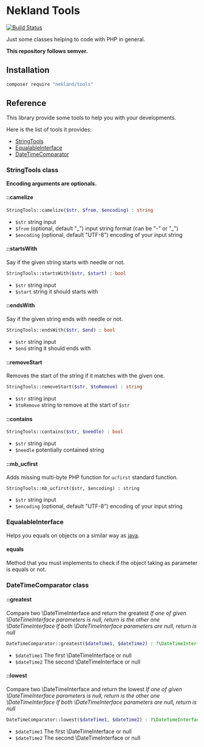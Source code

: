 Nekland Tools
=============

[![Build Status](https://travis-ci.org/Nekland/Tools.svg?branch=master)](https://travis-ci.org/Nekland/Tools)

Just some classes helping to code with PHP in general.

**This repository follows semver.**

Installation
------------

```bash
composer require "nekland/tools"
```

Reference
---------

This library provide some tools to help you with your developments.

Here is the list of tools it provides:
- [StringTools](#stringtools-class)
- [EqualableInterface](#equalableinterface)
- [DateTimeComparator](#datetimecomparator-class)

### StringTools class

**Encoding arguments are optionals.**

#### ::camelize

```php
StringTools::camelize($str, $from, $encoding) : string
```

* `$str` string input
* `$from` (optional, default "\_") input string format (can be "-" or "\_")
* `$encoding` (optional, default "UTF-8") encoding of your input string

#### ::startsWith

Say if the given string starts with needle or not.

```php
StringTools::startsWith($str, $start) : bool
```

* `$str` string input
* `$start` string it should starts with

#### ::endsWith

Say if the given string ends with needle or not.

```php
StringTools::endsWith($str, $end) : bool
```

* `$str` string input
* `$end` string it should ends with

#### ::removeStart

Removes the start of the string if it matches with the given one.

```php
StringTools::removeStart($str, $toRemove) : string
```

* `$str` string input
* `$toRemove` string to remove at the start of `$str`

#### ::contains

```php
StringTools::contains($str, $needle) : bool
```

* `$str` string input
* `$needle` potentially contained string

#### ::mb_ucfirst

Adds missing multi-byte PHP function for `ucfirst` standard function.

```
StringTools::mb_ucfirst($str, $encoding) : string
```

* `$str` string input
* `$encoding` (optional, default "UTF-8") encoding of your input string

### EqualableInterface

Helps you equals on objects on a similar way as [java](http://stackoverflow.com/questions/1643067/whats-the-difference-between-equals-and).

#### equals

Method that you must implements to check if the object taking as parameter is equals or not.

### DateTimeComparator class

#### ::greatest

Compare two \DateTimeInterface and return the greatest
_If one of given \DateTimeInterface parameters is null, return is the other one \DateTimeInterface_
_If both \DateTimeInterface parameters are null, return is null_

```php
DateTimeComparator::greatest($dateTime1, $dateTime2) : ?\DateTimeInterface
```

* `$dateTime1` The first \DateTimeInterface or null
* `$dateTime2` The second \DateTimeInterface or null

#### ::lowest

Compare two \DateTimeInterface and return the lowest
_If one of given \DateTimeInterface parameters is null, return is the other one \DateTimeInterface_
_If both \DateTimeInterface parameters are null, return is null_

```php
DateTimeComparator::lowest($dateTime1, $dateTime2) : ?\DateTimeInterface
```

* `$dateTime1` The first \DateTimeInterface or null
* `$dateTime2` The second \DateTimeInterface or null
